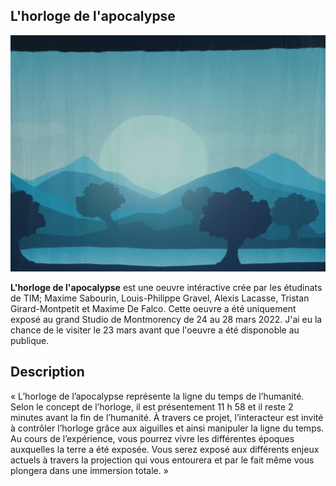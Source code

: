 ## L'horloge de l'apocalypse
![1](/horloge/medias/1.jpg)

__L'horloge de l'apocalypse__ est une oeuvre intéractive crée par les étudinats de TIM; Maxime Sabourin, Louis-Philippe Gravel, Alexis Lacasse, Tristan Girard-Montpetit et Maxime De Falco. Cette oeuvre a été uniquement exposé au grand Studio de Montmorency de 24 au 28 mars 2022. J'ai eu la chance de le visiter le 23 mars avant que l'oeuvre a été disponoble au publique.

## Description

« L’horloge de l’apocalypse représente la ligne du temps de l’humanité. Selon le concept de l’horloge, il est présentement 11 h 58 et il reste 2 minutes avant la fin de l’humanité. À travers ce projet, l’interacteur est invité à contrôler l’horloge grâce aux aiguilles et ainsi manipuler la ligne du temps. Au cours de l’expérience, vous pourrez vivre les différentes époques auxquelles la terre a été exposée. Vous serez exposé aux différents enjeux actuels à travers la projection qui vous entourera et par le fait même vous plongera dans une immersion totale. »



